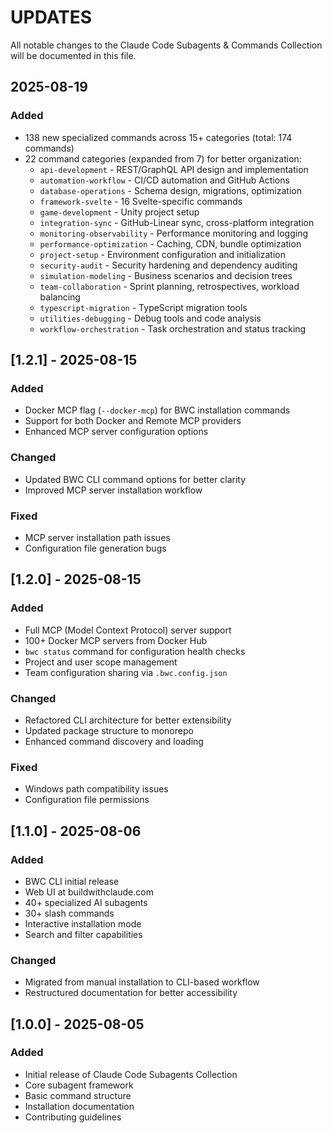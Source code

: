 # UPDATES

All notable changes to the Claude Code Subagents & Commands Collection will be documented in this file.

## 2025-08-19

### Added
- 138 new specialized commands across 15+ categories (total: 174 commands)
- 22 command categories (expanded from 7) for better organization:
  - `api-development` - REST/GraphQL API design and implementation
  - `automation-workflow` - CI/CD automation and GitHub Actions
  - `database-operations` - Schema design, migrations, optimization
  - `framework-svelte` - 16 Svelte-specific commands
  - `game-development` - Unity project setup
  - `integration-sync` - GitHub-Linear sync, cross-platform integration
  - `monitoring-observability` - Performance monitoring and logging
  - `performance-optimization` - Caching, CDN, bundle optimization
  - `project-setup` - Environment configuration and initialization
  - `security-audit` - Security hardening and dependency auditing
  - `simulation-modeling` - Business scenarios and decision trees
  - `team-collaboration` - Sprint planning, retrospectives, workload balancing
  - `typescript-migration` - TypeScript migration tools
  - `utilities-debugging` - Debug tools and code analysis
  - `workflow-orchestration` - Task orchestration and status tracking

## [1.2.1] - 2025-08-15

### Added
- Docker MCP flag (`--docker-mcp`) for BWC installation commands
- Support for both Docker and Remote MCP providers
- Enhanced MCP server configuration options

### Changed
- Updated BWC CLI command options for better clarity
- Improved MCP server installation workflow

### Fixed
- MCP server installation path issues
- Configuration file generation bugs

## [1.2.0] - 2025-08-15

### Added
- Full MCP (Model Context Protocol) server support
- 100+ Docker MCP servers from Docker Hub
- `bwc status` command for configuration health checks
- Project and user scope management
- Team configuration sharing via `.bwc.config.json`

### Changed
- Refactored CLI architecture for better extensibility
- Updated package structure to monorepo
- Enhanced command discovery and loading

### Fixed
- Windows path compatibility issues
- Configuration file permissions

## [1.1.0] - 2025-08-06

### Added
- BWC CLI initial release
- Web UI at buildwithclaude.com
- 40+ specialized AI subagents
- 30+ slash commands
- Interactive installation mode
- Search and filter capabilities

### Changed
- Migrated from manual installation to CLI-based workflow
- Restructured documentation for better accessibility

## [1.0.0] - 2025-08-05

### Added
- Initial release of Claude Code Subagents Collection
- Core subagent framework
- Basic command structure
- Installation documentation
- Contributing guidelines
